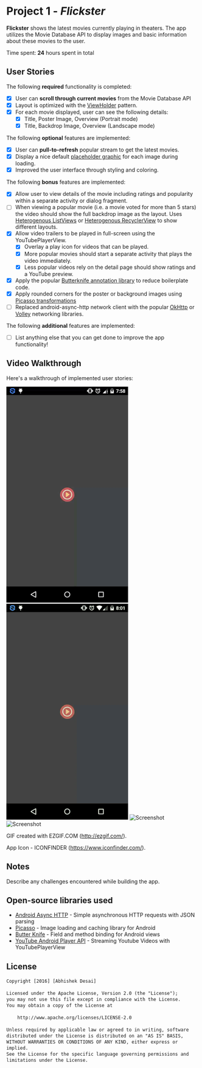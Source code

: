 # Project 1 - *Flickster*

**Flickster** shows the latest movies currently playing in theaters. The app utilizes the Movie Database API to display images and basic information about these movies to the user.

Time spent: **24** hours spent in total

## User Stories

The following **required** functionality is completed:

* [x] User can **scroll through current movies** from the Movie Database API
* [x] Layout is optimized with the [ViewHolder](http://guides.codepath.com/android/Using-an-ArrayAdapter-with-ListView#improving-performance-with-the-viewholder-pattern) pattern.
* [x] For each movie displayed, user can see the following details:
  * [x] Title, Poster Image, Overview (Portrait mode)
  * [x] Title, Backdrop Image, Overview (Landscape mode)

The following **optional** features are implemented:

* [x] User can **pull-to-refresh** popular stream to get the latest movies.
* [x] Display a nice default [placeholder graphic](http://guides.codepath.com/android/Displaying-Images-with-the-Picasso-Library#configuring-picasso) for each image during loading.
* [x] Improved the user interface through styling and coloring.

The following **bonus** features are implemented:

* [x] Allow user to view details of the movie including ratings and popularity within a separate activity or dialog fragment.
* [ ] When viewing a popular movie (i.e. a movie voted for more than 5 stars) the video should show the full backdrop image as the layout.  Uses [Heterogenous ListViews](http://guides.codepath.com/android/Implementing-a-Heterogenous-ListView) or [Heterogenous RecyclerView](http://guides.codepath.com/android/Heterogenous-Layouts-inside-RecyclerView) to show different layouts.
* [x] Allow video trailers to be played in full-screen using the YouTubePlayerView.
    * [x] Overlay a play icon for videos that can be played.
    * [x] More popular movies should start a separate activity that plays the video immediately.
    * [x] Less popular videos rely on the detail page should show ratings and a YouTube preview.
* [x] Apply the popular [Butterknife annotation library](http://guides.codepath.com/android/Reducing-View-Boilerplate-with-Butterknife) to reduce boilerplate code.
* [x] Apply rounded corners for the poster or background images using [Picasso transformations](https://guides.codepath.com/android/Displaying-Images-with-the-Picasso-Library#other-transformations)
* [ ] Replaced android-async-http network client with the popular [OkHttp](http://guides.codepath.com/android/Using-OkHttp) or [Volley](http://guides.codepath.com/android/Networking-with-the-Volley-Library) networking libraries.

The following **additional** features are implemented:

* [ ] List anything else that you can get done to improve the app functionality!

## Video Walkthrough

Here's a walkthrough of implemented user stories:

![Screenshot](https://github.com/abhishek70/Flickster/blob/master/screenshots/No_connection.gif)
![Screenshot](https://github.com/abhishek70/Flickster/blob/master/screenshots/swipe_refresh.gif)
![Screenshot](https://github.com/abhishek70/Flickster/blob/master/screenshots/Portrait_mode.gif)
![Screenshot](https://github.com/abhishek70/Flickster/blob/master/screenshots/Landscape_mode.gif)

GIF created with EZGIF.COM (http://ezgif.com/).

App Icon - ICONFINDER (https://www.iconfinder.com/).

## Notes

Describe any challenges encountered while building the app.

## Open-source libraries used

- [Android Async HTTP](https://github.com/loopj/android-async-http) - Simple asynchronous HTTP requests with JSON parsing
- [Picasso](http://square.github.io/picasso/) - Image loading and caching library for Android
- [Butter Knife](https://github.com/JakeWharton/butterknife) - Field and method binding for Android views
- [YouTube Android Player API](https://developers.google.com/youtube/android/player) - Streaming Youtube Videos with YouTubePlayerView

## License

    Copyright [2016] [Abhishek Desai]

    Licensed under the Apache License, Version 2.0 (the "License");
    you may not use this file except in compliance with the License.
    You may obtain a copy of the License at

        http://www.apache.org/licenses/LICENSE-2.0

    Unless required by applicable law or agreed to in writing, software
    distributed under the License is distributed on an "AS IS" BASIS,
    WITHOUT WARRANTIES OR CONDITIONS OF ANY KIND, either express or implied.
    See the License for the specific language governing permissions and
    limitations under the License.
